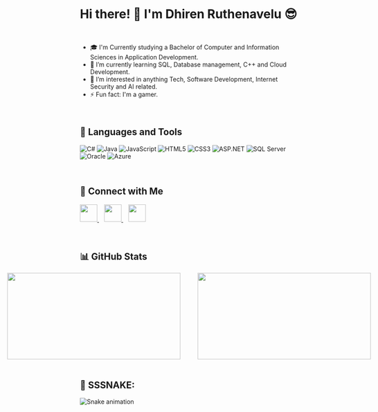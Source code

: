 # Hi there! 👋 I'm Dhiren Ruthenavelu 😎

<br>

- 🎓 I'm Currently studying a Bachelor of Computer and Information Sciences in Application Development.
- 🌱 I’m currently learning SQL, Database management, C++ and Cloud Development.
- 👀 I’m interested in anything Tech, Software Development, Internet Security and AI related.
- ⚡ Fun fact: I'm a gamer.
<br>

## 🚀 Languages and Tools

![C#](https://img.shields.io/badge/C%23-239120?style=for-the-badge&logo=csharp&logoColor=white)
![Java](https://img.shields.io/badge/Java-007396?style=for-the-badge&logo=java&logoColor=white)
![JavaScript](https://img.shields.io/badge/JavaScript-F7DF1E?style=for-the-badge&logo=javascript&logoColor=black)
![HTML5](https://img.shields.io/badge/HTML5-E34F26?style=for-the-badge&logo=html5&logoColor=white)
![CSS3](https://img.shields.io/badge/CSS3-1572B6?style=for-the-badge&logo=css3&logoColor=white)
![ASP.NET](https://img.shields.io/badge/ASP.NET-5C2D91?style=for-the-badge&logo=dotnet&logoColor=white)
![SQL Server](https://img.shields.io/badge/SQL%20Server-CC2927?style=for-the-badge&logo=microsoftsqlserver&logoColor=white)
![Oracle](https://img.shields.io/badge/Oracle-F80000?style=for-the-badge&logo=oracle&logoColor=white)
![Azure](https://img.shields.io/badge/Azure-0078D4?style=for-the-badge&logo=microsoftazure&logoColor=white)

<br>

## 🔗 Connect with Me

<a href="https://www.linkedin.com/in/dhirenruthenavelu/" target="_blank">
    <img src="https://cdn.jsdelivr.net/gh/devicons/devicon/icons/linkedin/linkedin-original.svg" width="40px"/>
</a> &nbsp;&nbsp;
<a href="https://github.com/DhirenRuthenavelu" target="_blank">
    <img src="https://cdn.jsdelivr.net/gh/devicons/devicon/icons/github/github-original.svg" width="40px"/>
</a> &nbsp;&nbsp;
<a href="mailto:ruthenavelu415@gmail.com">
    <img src="https://upload.wikimedia.org/wikipedia/commons/7/7e/Gmail_icon_%282020%29.svg" width="40px"/>
</a>

<br>
<br>
<br>

## 📊 GitHub Stats

<div style="display: flex; justify-content: center; gap: 40px;">
  <img src="https://github-readme-stats.vercel.app/api?username=MCCLUCKY415&show_icons=true&theme=radical" width="400px" height="200px"/>
  <img src="https://github-readme-stats.vercel.app/api/top-langs/?username=MCCLUCKY415&layout=compact&theme=radical" width="400px" height="200px"/>
</div>

<br>

## 🐍 SSSNAKE:

![Snake animation](https://github.com/MCCLUCKY415/MCCLUCKY415/blob/output/github-contribution-grid-snake.svg)



